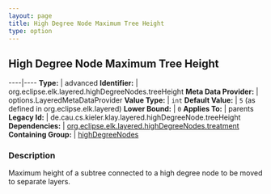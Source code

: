 ```yaml
---
layout: page
title: High Degree Node Maximum Tree Height
type: option
---
```

## High Degree Node Maximum Tree Height

----|----
**Type:** | advanced
**Identifier:** | org.eclipse.elk.layered.highDegreeNodes.treeHeight
**Meta Data Provider:** | options.LayeredMetaDataProvider
**Value Type:** | `int`
**Default Value:** | `5` (as defined in org.eclipse.elk.layered)
**Lower Bound:** | `0`
**Applies To:** | parents
**Legacy Id:** | de.cau.cs.kieler.klay.layered.highDegreeNode.treeHeight
**Dependencies:** | [org.eclipse.elk.layered.highDegreeNodes.treatment](org-eclipse-elk-layered-highDegreeNodes-treatment)
**Containing Group:** | [highDegreeNodes](org-eclipse-elk-layered-highDegreeNodes)

### Description

Maximum height of a subtree connected to a high degree node to be moved to separate layers.
